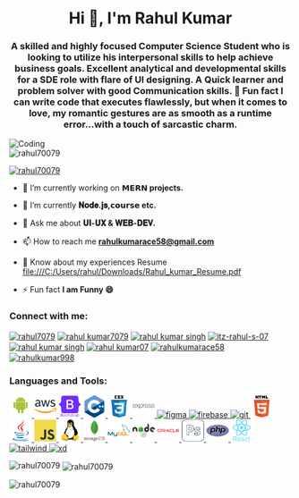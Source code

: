 <h1 align="center">Hi 👋, I'm Rahul Kumar</h1>
<h3 align="center">A skilled and highly focused Computer Science Student who is looking to utilize his interpersonal skills to help achieve business goals. Excellent analytical and developmental skills for a SDE role with flare of Ul designing. A Quick learner and problem solver with good Communication skills. 🌟 Fun fact I can write code that executes flawlessly, but when it comes to love, my romantic gestures are as smooth as a runtime error...with a touch of sarcastic charm.</h3>
<img align="right" alt="Coding" width="800" src="https://i.pinimg.com/originals/75/e7/ef/75e7ef7aa27009befb076509382b86b8.gif"

<p align="left"> <img src="https://komarev.com/ghpvc/?username=rahul70079&label=Profile%20views&color=0e75b6&style=flat" alt="rahul70079" /> </p>

<p align="left"> <a href="https://github.com/ryo-ma/github-profile-trophy"><img src="https://github-profile-trophy.vercel.app/?username=rahul70079" alt="rahul70079" /></a> </p>

- 🔭 I’m currently working on **𝗠𝗘𝗥𝗡 projects.**

- 🌱 I’m currently **𝐍𝐨𝐝𝐞.𝐣𝐬,𝗰𝗼𝘂𝗿𝘀𝗲 etc.**

- 💬 Ask me about **𝐔𝐈-𝐔𝐗 & 𝐖𝐄𝐁-𝐃𝐄𝐕.**

- 📫 How to reach me **rahulkumarace58@gmail.com**

- 📄 Know about my experiences Resume [file:///C:/Users/rahul/Downloads/Rahul_kumar_Resume.pdf](file:///C:/Users/rahul/Downloads/Rahul_kumar_Resume.pdf)

- ⚡ Fun fact **I am Funny 😄**

<h3 align="left">Connect with me:</h3>
<p align="left">
<a href="https://twitter.com/rahul7079" target="blank"><img align="center" src="https://raw.githubusercontent.com/rahuldkjain/github-profile-readme-generator/master/src/images/icons/Social/twitter.svg" alt="rahul7079" height="30" width="40" /></a>
<a href="https://linkedin.com/in/rahul kumar7079" target="blank"><img align="center" src="https://raw.githubusercontent.com/rahuldkjain/github-profile-readme-generator/master/src/images/icons/Social/linked-in-alt.svg" alt="rahul kumar7079" height="30" width="40" /></a>
<a href="https://fb.com/rahul kumar singh" target="blank"><img align="center" src="https://raw.githubusercontent.com/rahuldkjain/github-profile-readme-generator/master/src/images/icons/Social/facebook.svg" alt="rahul kumar singh" height="30" width="40" /></a>
<a href="https://instagram.com/itz-rahul-s-07" target="blank"><img align="center" src="https://raw.githubusercontent.com/rahuldkjain/github-profile-readme-generator/master/src/images/icons/Social/instagram.svg" alt="itz-rahul-s-07" height="30" width="40" /></a>
<a href="https://www.youtube.com/c/rahul kumar singh" target="blank"><img align="center" src="https://raw.githubusercontent.com/rahuldkjain/github-profile-readme-generator/master/src/images/icons/Social/youtube.svg" alt="rahul kumar singh" height="30" width="40" /></a>
<a href="https://www.leetcode.com/rahul kumar07" target="blank"><img align="center" src="https://raw.githubusercontent.com/rahuldkjain/github-profile-readme-generator/master/src/images/icons/Social/leet-code.svg" alt="rahul kumar07" height="30" width="40" /></a>
<a href="https://auth.geeksforgeeks.org/user/rahulkumarace58" target="blank"><img align="center" src="https://raw.githubusercontent.com/rahuldkjain/github-profile-readme-generator/master/src/images/icons/Social/geeks-for-geeks.svg" alt="rahulkumarace58" height="30" width="40" /></a>
<a href="https://discord.gg/rahulkumar998" target="blank"><img align="center" src="https://raw.githubusercontent.com/rahuldkjain/github-profile-readme-generator/master/src/images/icons/Social/discord.svg" alt="rahulkumar998" height="30" width="40" /></a>
</p>

<h3 align="left">Languages and Tools:</h3>
<p align="left"> <a href="https://developer.android.com" target="_blank" rel="noreferrer"> <img src="https://raw.githubusercontent.com/devicons/devicon/master/icons/android/android-original-wordmark.svg" alt="android" width="40" height="40"/> </a> <a href="https://aws.amazon.com" target="_blank" rel="noreferrer"> <img src="https://raw.githubusercontent.com/devicons/devicon/master/icons/amazonwebservices/amazonwebservices-original-wordmark.svg" alt="aws" width="40" height="40"/> </a> <a href="https://getbootstrap.com" target="_blank" rel="noreferrer"> <img src="https://raw.githubusercontent.com/devicons/devicon/master/icons/bootstrap/bootstrap-plain-wordmark.svg" alt="bootstrap" width="40" height="40"/> </a> <a href="https://www.w3schools.com/cpp/" target="_blank" rel="noreferrer"> <img src="https://raw.githubusercontent.com/devicons/devicon/master/icons/cplusplus/cplusplus-original.svg" alt="cplusplus" width="40" height="40"/> </a> <a href="https://www.w3schools.com/css/" target="_blank" rel="noreferrer"> <img src="https://raw.githubusercontent.com/devicons/devicon/master/icons/css3/css3-original-wordmark.svg" alt="css3" width="40" height="40"/> </a> <a href="https://expressjs.com" target="_blank" rel="noreferrer"> <img src="https://raw.githubusercontent.com/devicons/devicon/master/icons/express/express-original-wordmark.svg" alt="express" width="40" height="40"/> </a> <a href="https://www.figma.com/" target="_blank" rel="noreferrer"> <img src="https://www.vectorlogo.zone/logos/figma/figma-icon.svg" alt="figma" width="40" height="40"/> </a> <a href="https://firebase.google.com/" target="_blank" rel="noreferrer"> <img src="https://www.vectorlogo.zone/logos/firebase/firebase-icon.svg" alt="firebase" width="40" height="40"/> </a> <a href="https://git-scm.com/" target="_blank" rel="noreferrer"> <img src="https://www.vectorlogo.zone/logos/git-scm/git-scm-icon.svg" alt="git" width="40" height="40"/> </a> <a href="https://www.w3.org/html/" target="_blank" rel="noreferrer"> <img src="https://raw.githubusercontent.com/devicons/devicon/master/icons/html5/html5-original-wordmark.svg" alt="html5" width="40" height="40"/> </a> <a href="https://www.java.com" target="_blank" rel="noreferrer"> <img src="https://raw.githubusercontent.com/devicons/devicon/master/icons/java/java-original.svg" alt="java" width="40" height="40"/> </a> <a href="https://developer.mozilla.org/en-US/docs/Web/JavaScript" target="_blank" rel="noreferrer"> <img src="https://raw.githubusercontent.com/devicons/devicon/master/icons/javascript/javascript-original.svg" alt="javascript" width="40" height="40"/> </a> <a href="https://www.linux.org/" target="_blank" rel="noreferrer"> <img src="https://raw.githubusercontent.com/devicons/devicon/master/icons/linux/linux-original.svg" alt="linux" width="40" height="40"/> </a> <a href="https://www.mongodb.com/" target="_blank" rel="noreferrer"> <img src="https://raw.githubusercontent.com/devicons/devicon/master/icons/mongodb/mongodb-original-wordmark.svg" alt="mongodb" width="40" height="40"/> </a> <a href="https://www.mysql.com/" target="_blank" rel="noreferrer"> <img src="https://raw.githubusercontent.com/devicons/devicon/master/icons/mysql/mysql-original-wordmark.svg" alt="mysql" width="40" height="40"/> </a> <a href="https://nodejs.org" target="_blank" rel="noreferrer"> <img src="https://raw.githubusercontent.com/devicons/devicon/master/icons/nodejs/nodejs-original-wordmark.svg" alt="nodejs" width="40" height="40"/> </a> <a href="https://www.oracle.com/" target="_blank" rel="noreferrer"> <img src="https://raw.githubusercontent.com/devicons/devicon/master/icons/oracle/oracle-original.svg" alt="oracle" width="40" height="40"/> </a> <a href="https://www.photoshop.com/en" target="_blank" rel="noreferrer"> <img src="https://raw.githubusercontent.com/devicons/devicon/master/icons/photoshop/photoshop-line.svg" alt="photoshop" width="40" height="40"/> </a> <a href="https://www.php.net" target="_blank" rel="noreferrer"> <img src="https://raw.githubusercontent.com/devicons/devicon/master/icons/php/php-original.svg" alt="php" width="40" height="40"/> </a> <a href="https://reactjs.org/" target="_blank" rel="noreferrer"> <img src="https://raw.githubusercontent.com/devicons/devicon/master/icons/react/react-original-wordmark.svg" alt="react" width="40" height="40"/> </a> <a href="https://tailwindcss.com/" target="_blank" rel="noreferrer"> <img src="https://www.vectorlogo.zone/logos/tailwindcss/tailwindcss-icon.svg" alt="tailwind" width="40" height="40"/> </a> <a href="https://www.adobe.com/products/xd.html" target="_blank" rel="noreferrer"> <img src="https://cdn.worldvectorlogo.com/logos/adobe-xd.svg" alt="xd" width="40" height="40"/> </a> </p>

<p><img align="left" src="https://github-readme-stats.vercel.app/api/top-langs?username=rahul70079&show_icons=true&locale=en&layout=compact" alt="rahul70079" /></p>

<p>&nbsp;<img align="center" src="https://github-readme-stats.vercel.app/api?username=rahul70079&show_icons=true&locale=en" alt="rahul70079" /></p>

<p><img align="center" src="https://github-readme-streak-stats.herokuapp.com/?user=rahul70079&" alt="rahul70079" /></p>



      
      

      
